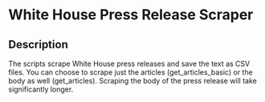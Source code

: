 # White House Press Release Scraper

## Description

The scripts scrape White House press releases and save the text as CSV files.
You can choose to scrape just the articles (get_articles_basic) or the body as well (get_articles). Scraping the body of the press release will take significantly longer.
